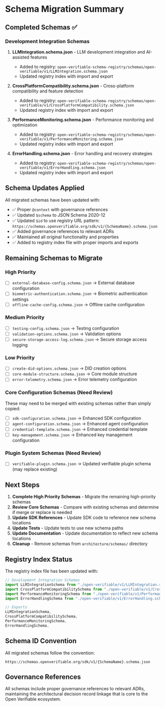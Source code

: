 # Schema Migration Summary

## Completed Schemas ✅

### Development Integration Schemas
1. **LLMIntegration.schema.json** - LLM development integration and AI-assisted features
   - Added to registry: `open-verifiable-schema-registry/schemas/open-verifiable/v1/LLMIntegration.schema.json`
   - Updated registry index with import and export

2. **CrossPlatformCompatibility.schema.json** - Cross-platform compatibility and feature detection
   - Added to registry: `open-verifiable-schema-registry/schemas/open-verifiable/v1/CrossPlatformCompatibility.schema.json`
   - Updated registry index with import and export

3. **PerformanceMonitoring.schema.json** - Performance monitoring and optimization
   - Added to registry: `open-verifiable-schema-registry/schemas/open-verifiable/v1/PerformanceMonitoring.schema.json`
   - Updated registry index with import and export

4. **ErrorHandling.schema.json** - Error handling and recovery strategies
   - Added to registry: `open-verifiable-schema-registry/schemas/open-verifiable/v1/ErrorHandling.schema.json`
   - Updated registry index with import and export

## Schema Updates Applied

All migrated schemas have been updated with:
- ✅ Proper `@context` with governance references
- ✅ Updated `$schema` to JSON Schema 2020-12
- ✅ Updated `$id` to use registry URL pattern: `https://schemas.openverifiable.org/sdk/v1/{SchemaName}.schema.json`
- ✅ Added governance references to relevant ADRs
- ✅ Maintained all original functionality and properties
- ✅ Added to registry index file with proper imports and exports

## Remaining Schemas to Migrate

### High Priority
- [ ] `external-database-config.schema.json` → External database configuration
- [ ] `biometric-authentication.schema.json` → Biometric authentication settings
- [ ] `offline-cache-config.schema.json` → Offline cache configuration

### Medium Priority
- [ ] `testing-config.schema.json` → Testing configuration
- [ ] `validation-options.schema.json` → Validation options
- [ ] `secure-storage-access-log.schema.json` → Secure storage access logging

### Low Priority
- [ ] `create-did-options.schema.json` → DID creation options
- [ ] `core-module-structure.schema.json` → Core module structure
- [ ] `error-telemetry.schema.json` → Error telemetry configuration

### Core Configuration Schemas (Need Review)
These may need to be merged with existing schemas rather than simply copied:
- [ ] `sdk-configuration.schema.json` → Enhanced SDK configuration
- [ ] `agent-configuration.schema.json` → Enhanced agent configuration  
- [ ] `credential-template.schema.json` → Enhanced credential template
- [ ] `key-management.schema.json` → Enhanced key management configuration

### Plugin System Schemas (Need Review)
- [ ] `verifiable-plugin.schema.json` → Updated verifiable plugin schema (may replace existing)

## Next Steps

1. **Complete High Priority Schemas** - Migrate the remaining high-priority schemas
2. **Review Core Schemas** - Compare with existing schemas and determine if merge or replace is needed
3. **Update SDK References** - Update SDK code to reference new schema locations
4. **Update Tests** - Update tests to use new schema paths
5. **Update Documentation** - Update documentation to reflect new schema locations
6. **Cleanup** - Remove schemas from `architecture/schemas/` directory

## Registry Index Status

The registry index file has been updated with:
```typescript
// Development Integration Schemas
import LLMIntegrationSchema from "./open-verifiable/v1/LLMIntegration.schema.json";
import CrossPlatformCompatibilitySchema from "./open-verifiable/v1/CrossPlatformCompatibility.schema.json";
import PerformanceMonitoringSchema from "./open-verifiable/v1/PerformanceMonitoring.schema.json";
import ErrorHandlingSchema from "./open-verifiable/v1/ErrorHandling.schema.json";

// Exports
LLMIntegrationSchema,
CrossPlatformCompatibilitySchema,
PerformanceMonitoringSchema,
ErrorHandlingSchema,
```

## Schema ID Convention

All migrated schemas follow the convention:
```
https://schemas.openverifiable.org/sdk/v1/{SchemaName}.schema.json
```

## Governance References

All schemas include proper governance references to relevant ADRs, maintaining the architectural decision record linkage that is core to the Open Verifiable ecosystem. 